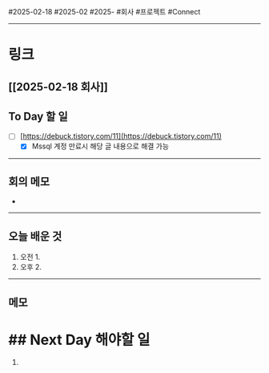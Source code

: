 #2025-02-18 #2025-02 #2025- 
#회사 #프로젝트 #Connect 


------
# 링크 
[[2025-02-18 회사]]
---
## To Day 할 일
- [ ] [https://debuck.tistory.com/11](https://debuck.tistory.com/11)
    - [x] Mssql 계정 만료시 해당 글 내용으로 해결 가능
---
## 회의 메모
- 
---
## 오늘 배운 것
1. 오전
    1. 
2. 오후
    2. 
---
## 메모


# ## Next Day 해야할 일
1. 
